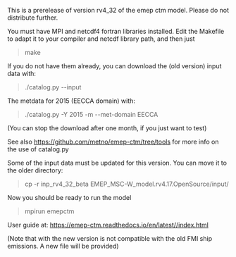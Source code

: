 This is a prerelease of version rv4_32 of the emep ctm model.
Please do not distribute further. 

You must have MPI and netcdf4 fortran libraries installed. Edit the Makefile to adapt it to your compiler and netcdf library path, and then just

 > make

If you do not have them already, you can download the (old version) input data with:

 > ./catalog.py --input

The metdata for 2015 (EECCA domain) with:

 > ./catalog.py -Y 2015 -m --met-domain EECCA

(You can stop the download after one month, if you just want to test)

See also https://github.com/metno/emep-ctm/tree/tools for more info on the use of catalog.py

Some of the input data must be updated for this version. You can move it to the older directory:

 > cp -r inp_rv4_32_beta EMEP_MSC-W_model.rv4.17.OpenSource/input/


Now you should be ready to run the model
 > mpirun emepctm

User guide at:
https://emep-ctm.readthedocs.io/en/latest//index.html

(Note that with the new version is not compatible with the old FMI ship emissions. A new file will be provided)

